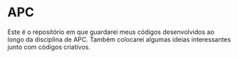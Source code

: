 # APC
Este é o repositório em que guardarei meus códigos desenvolvidos ao longo da disciplina
de APC. Também colocarei algumas ideias interessantes junto com códigos criativos.
